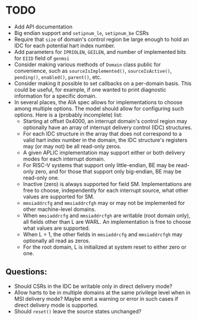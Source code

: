 # TODO

- Add API documentation
- Big endian support and `setipnum_le`, `setipnum_be` CSRs
- Require that `size` of domain's control region be large enough to hold an IDC
  for each potential hart index number.
- Add parameters for `IPRIOLEN`, `GEILEN`, and number of implemented bits for
  `EIID` field of `genmsi`
- Consider making various methods of `Domain` class public for convenience,
  such as `sourceIsImplemented()`, `sourceIsActive()`, `pending()`,
  `enabled()`, `parent()`, etc.
- Consider making it possible to set callbacks on a per-domain basis. This
  could be useful, for example, if one wanted to print diagnostic information
  for a specific domain.
- In several places, the AIA spec allows for implementations to choose among
  multiple options. The model should allow for configuring such options. Here
  is a (probably incomplete) list:
  - Starting at offset 0x4000, an interrupt domain's control region may
    optionally have an array of interrupt delivery control (IDC) structures.
  - For each IDC structure in the array that does not correspond to a valid
    hart index number in the domain, the IDC structure's registers may (or may
    not) be all read-only zeros.
  - A given APLIC implementation may support either or both delivery modes for
    each interrupt domain.
  - For RISC-V systems that support only little-endian, BE may be read-only
    zero, and for those that support only big-endian, BE may be read-only one.
  - Inactive (zero) is always supported for field SM. Implementations are free
    to choose, independently for each interrupt source, what other values are
    supported for SM.
  - `mmsiaddrcfg` and `mmsiaddrcfgh` may or may not be implemented for other
    machine-level domains.
  - When `mmsiaddrcfg` and `mmsiaddrcfgh` are writable (root domain only), all
    fields other than L are WARL. An implementation is free to choose what
    values are supported.
  - When L = 1, the other fields in `mmsiaddrcfg` and `mmsiaddrcfgh` may
    optionally all read as zeros.
  - For the root domain, L is initialized at system reset to either zero or
    one.

## Questions:

- Should CSRs in the IDC be writable only in direct delivery mode?
- Allow harts to be in multiple domains at the same privilege level when in MSI
  delivery mode? Maybe emit a warning or error in such cases if direct delivery
  mode is supported.
- Should `reset()` leave the source states unchanged?
